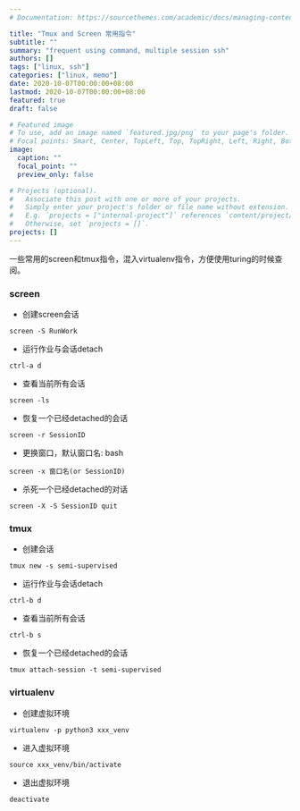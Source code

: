 ```yaml
---
# Documentation: https://sourcethemes.com/academic/docs/managing-content/

title: "Tmux and Screen 常用指令"
subtitle: ""
summary: "frequent using command, multiple session ssh"
authors: []
tags: ["linux, ssh"]
categories: ["linux, memo"]
date: 2020-10-07T00:00:00+08:00
lastmod: 2020-10-07T00:00:00+08:00
featured: true
draft: false

# Featured image
# To use, add an image named `featured.jpg/png` to your page's folder.
# Focal points: Smart, Center, TopLeft, Top, TopRight, Left, Right, BottomLeft, Bottom, BottomRight.
image:
  caption: ""
  focal_point: ""
  preview_only: false

# Projects (optional).
#   Associate this post with one or more of your projects.
#   Simply enter your project's folder or file name without extension.
#   E.g. `projects = ["internal-project"]` references `content/project/deep-learning/index.md`.
#   Otherwise, set `projects = []`.
projects: []
---
```


一些常用的screen和tmux指令，混入virtualenv指令，方便使用turing的时候查阅。

### screen
- 创建screen会话
```ssh
screen -S RunWork
```

- 运行作业与会话detach
```ssh
ctrl-a d
```

- 查看当前所有会话
```ssh
screen -ls
```

- 恢复一个已经detached的会话
```ssh
screen -r SessionID
```

- 更换窗口，默认窗口名: bash
```ssh
screen -x 窗口名(or SessionID)
```

- 杀死一个已经detached的对话
```ssh
screen -X -S SessionID quit
```


### tmux
- 创建会话
```ssh
tmux new -s semi-supervised
```

- 运行作业与会话detach
```ssh
ctrl-b d
```

- 查看当前所有会话
```ssh
ctrl-b s
```

- 恢复一个已经detached的会话
```ssh
tmux attach-session -t semi-supervised
```

### virtualenv
- 创建虚拟环境
```ssh
virtualenv -p python3 xxx_venv
```

- 进入虚拟环境
```ssh
source xxx_venv/bin/activate
```

- 退出虚拟环境
```ssh
deactivate
```